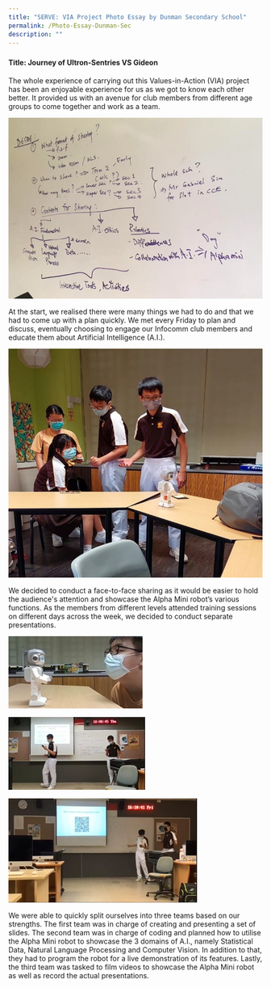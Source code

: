 ```yaml
---
title: "SERVE: VIA Project Photo Essay by Dunman Secondary School"
permalink: /Photo-Essay-Dunman-Sec
description: ""
---
```

### 
#### Title: Journey of Ultron-Sentries VS Gideon 

The whole experience of carrying out this Values-in-Action (VIA) project has been an enjoyable experience for us as we got to know each other better. It provided us with an avenue for club members from different age groups to come together and work as a team.

![](/images/events/competitions/Dunman%205.png)

At the start, we realised there were many things we had to do and that we had to come up with a plan quickly. We met every Friday to plan and discuss, eventually choosing to engage our Infocomm club members and educate them about Artificial Intelligence (A.I.).  

![](/images/events/competitions/Dunman%201.jpg)

We decided to conduct a face-to-face sharing as it would be easier to hold the audience's attention and showcase the Alpha Mini robot’s various functions. As the members from different levels attended training sessions on different days across the week, we decided to conduct separate presentations.

![](/images/events/competitions/Dunman%202.jpg)

![](/images/events/competitions/Dunman%203.jpg)

![](/images/events/competitions/Dunman%204.jpg)

We were able to quickly split ourselves into three teams based on our strengths. The first team was in charge of creating and presenting a set of slides.  The second team was in charge of coding and planned how to utilise the Alpha Mini robot to showcase the 3 domains of A.I., namely Statistical Data, Natural Language Processing and Computer Vision. In addition to that, they had to program the robot for a live demonstration of its features.  Lastly, the third team was tasked to film videos to showcase the Alpha Mini robot as well as record the actual presentations.